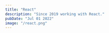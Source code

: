 ```yaml
---
title: "React"
description: "Since 2019 working with React."
pubDate: "Jul 01 2022"
image: "/react.png"
---
```

